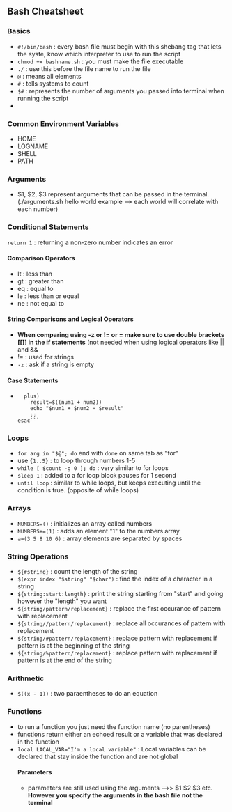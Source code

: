 ## Bash Cheatsheet
### Basics
  - `#!/bin/bash` : every bash file must begin with this shebang tag that lets the syste, know which interpreter to use to run the script
  - `chmod +x bashname.sh` : you must make the file executable
  - `./` : use this before the file name to run the file
  - `@` : means all elements
  - `#` : tells systems to count
  - `$#` : represents the number of arguments you passed into terminal when running the script
  - 

### Common Environment Variables
  - HOME
  - LOGNAME
  - SHELL
  - PATH

### Arguments
  - $1, $2, $3 represent arguments that can be passed in the terminal. (./arguments.sh hello world example --> each world will correlate with each number)

### Conditional Statements
  `return 1` : returning a non-zero number indicates an error
  #### Comparison Operators
  - lt : less than
  - gt : greater than
  - eq : equal to
  - le : less than or equal
  - ne : not equal to
  #### String Comparisons and Logical Operators
  - **When comparing using -z or != or = make sure to use double brackets [[]] in the if statements** (not needed when using logical operators like || and &&
  - != : used for strings 
  - `-z` : ask if a string is empty
  #### Case Statements
  - ```case $operation in
      plus)
        result=$((num1 + num2))
        echo "$num1 + $num2 = $result"
        ;;
    esac```

### Loops
  - `for arg in "$@"; do` end with `done` on same tab as "for"
  - use `{1..5}` : to loop through numbers 1-5
  - `while [ $count -g 0 ]; do` : very similar to for loops
  - `sleep 1` : added to a for loop block pauses for 1 second
  - `until loop` : similar to while loops, but keeps executing until the condition is true. (opposite of while loops)

### Arrays
  - `NUMBERS=()` : initializes an array called numbers
  - `NUMBERS+=(1)` : adds an element "1" to the numbers array
  - `a=(3 5 8 10 6)` : array elements are separated by spaces

### String Operations
  - `${#string}` : count the length of the string
  - `$(expr index "$string" "$char")` : find the index of a character in a string
  - `${string:start:length}` : print the string starting from "start" and going however the "length" you want
  - `${string/pattern/replacement}` : replace the first occurance of pattern with replacement
  - `${string//pattern/replacement}` : replace all occurances of pattern with replacement
  - `${string/#pattern/replacement}` : replace pattern with replacement if pattern is at the beginning of the string
  - `${string/%pattern/replacement}` : replace pattern with replacement if pattern is at the end of the string

### Arithmetic
  - `$((x - 1))` : two paraentheses to do an equation

### Functions
  - to run a function you just need the function name (no parentheses)
  - functions return either an echoed result or a variable that was declared in the function
  - `local LACAL_VAR="I'm a local variable"` : Local variables can be declared that stay inside the function and are not global
    #### Parameters
    - parameters are still used using the arguments -->> $1 $2 $3 etc. **However you specify the arguments in the bash file not the terminal**
